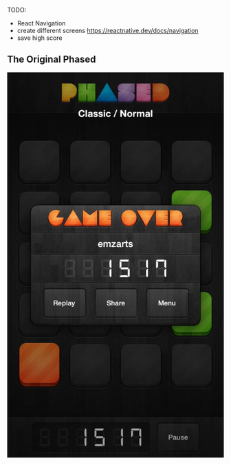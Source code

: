 TODO: 
* React Navigation
* create different screens https://reactnative.dev/docs/navigation
* save high score 


## The Original Phased 

![Screenshot of the game over menu for the original Phased app](/assets/images/phased_original.JPG)